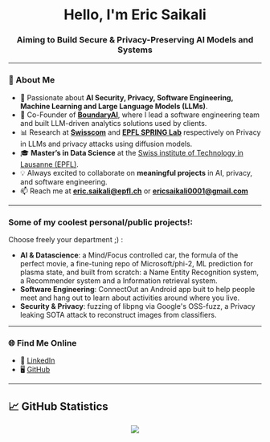 <h1 align="center">Hello, I'm Eric Saikali</h1>
<h3 align="center">Aiming to Build Secure & Privacy-Preserving AI Models and Systems</h3>

---

### 🌟 About Me  
- 🔐 Passionate about **AI Security, Privacy, Software Engineering, Machine Learning and Large Language Models (LLMs)**.  
- 🚀 Co-Founder of [**BoundaryAI**](https://www.boundary-ai.com), where I lead a software engineering team and built LLM-driven analytics solutions used by clients.  
- 📊 Research at [**Swisscom**](https://swisscom.ch) and [**EPFL SPRING Lab**](https://spring.epfl.ch/) respectively on Privacy in LLMs and privacy attacks using diffusion models.
- 🎓 **Master’s in Data Science** at the [Swiss institute of Technology in Lausanne (EPFL)](https://www.topuniversities.com/universities/epfl-ecole-polytechnique-federale-de-lausanne).  
- 💡 Always excited to collaborate on **meaningful projects** in AI, privacy, and software engineering.  
- 📫 Reach me at **eric.saikali@epfl.ch** or **ericsaikali0001@gmail.com**


---

### Some of my coolest personal/public projects!:
Choose freely your department ;) :
- **AI & Datascience**:  a Mind/Focus controlled car, the formula of the perfect movie, a fine-tuning repo of Microsoft/phi-2, ML prediction for plasma state, and built from scratch: a Name Entity Recognition system, a Recommender system and a Information retrieval system.
- **Software Engineering**: ConnectOut an Android app buit to help people meet and hang out to learn about activities around where you live.
- **Security & Privacy**: fuzzing of libpng via Google's OSS-fuzz, a Privacy leaking SOTA attack to reconstruct images from classifiers.

---

### 🌐 Find Me Online  
- 💼 [LinkedIn](https://www.linkedin.com/in/eric-saikali/)  
- 🖥️ [GitHub](https://github.com/EricSaikali)

---

<h2 align="left"> 📈 GitHub Statistics </h2>
<div align="center"> 
  <img align="center" src="https://github-readme-stats-sigma-five.vercel.app/api?username=EricSaikali&show_icons=true&include_all_commits=true&count_private=true&theme=vue&line_height=40" />
</div>

</p>
